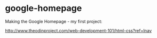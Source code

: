 # google-homepage
Making the Google Homepage - my first project:

http://www.theodinproject.com/web-development-101/html-css?ref=lnav
